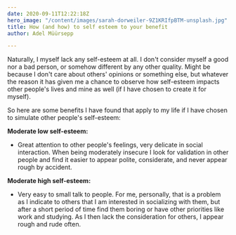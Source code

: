 ```yaml
---
date: 2020-09-11T12:22:18Z
hero_image: "/content/images/sarah-dorweiler-9Z1KRIfpBTM-unsplash.jpg"
title: How (and how) to self esteem to your benefit
author: Adel Müürsepp

---
```

Naturally, I myself lack any self-esteem at all. I don't consider myself a good nor a bad person, or somehow different by any other quality. Might be because I don't care about others' opinions or something else, but whatever the reason it has given me a chance to observe how self-esteem impacts other people's lives and mine as well (if I have chosen to create it for myself).

So here are some benefits I have found that apply to my life if I have chosen to simulate other people's self-esteem:

**Moderate low self-esteem:**

* Great attention to other people's feelings, very delicate in social interaction. When being moderately insecure I look for validation in other people and find it easier to appear polite, considerate, and never appear rough by accident.

**Moderate high self-esteem:**

* Very easy to small talk to people. For me, personally, that is a problem as I indicate to others that I am interested in socializing with them, but after a short period of time find them boring or have other priorities like work and studying. As I then lack the consideration for others, I appear rough and rude often.